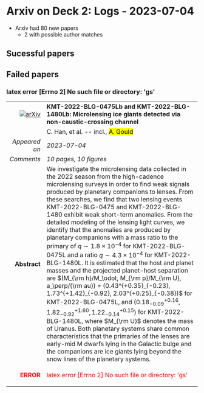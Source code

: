 # Arxiv on Deck 2: Logs - 2023-07-04

* Arxiv had 80 new papers
    * 2 with possible author matches

## Sucessful papers

## Failed papers

### latex error [Errno 2] No such file or directory: 'gs' 


|||
|---:|:---|
| [![arXiv](https://img.shields.io/badge/arXiv-arXiv:2307.00753-b31b1b.svg)](https://arxiv.org/abs/arXiv:2307.00753) | **KMT-2022-BLG-0475Lb and KMT-2022-BLG-1480Lb: Microlensing ice giants  detected via non-caustic-crossing channel**  |
|| C. Han, et al. -- incl., <mark>A. Gould</mark> |
|*Appeared on*| *2023-07-04*|
|*Comments*| *10 pages, 10 figures*|
|**Abstract**| We investigate the microlensing data collected in the 2022 season from the high-cadence microlensing surveys in order to find weak signals produced by planetary companions to lenses. From these searches, we find that two lensing events KMT-2022-BLG-0475 and KMT-2022-BLG-1480 exhibit weak short-term anomalies. From the detailed modeling of the lensing light curves, we identify that the anomalies are produced by planetary companions with a mass ratio to the primary of $q\sim 1.8\times 10^{-4}$ for KMT-2022-BLG-0475L and a ratio $q\sim 4.3\times 10^{-4}$ for KMT-2022-BLG-1480L. It is estimated that the host and planet masses and the projected planet-host separation are $(M_{\rm h}/M_\odot, M_{\rm p}/M_{\rm U}, a_\perp/{\rm au}) = (0.43^{+0.35}_{-0.23}, 1.73^{+1.42}_{-0.92}, 2.03^{+0.25}_{-0.38})$ for KMT-2022-BLG-0475L, and $(0.18^{+0.16}_{-0.09}, 1.82^{+1.60}_{-0.92}, 1.22^{+0.15}_{-0.14})$ for KMT-2022-BLG-1480L, where $M_{\rm U}$ denotes the mass of Uranus. Both planetary systems share common characteristics that the primaries of the lenses are early-mid M dwarfs lying in the Galactic bulge and the companions are ice giants lying beyond the snow lines of the planetary systems. |
|<p style="color:red"> **ERROR** </p>| <p style="color:red">latex error [Errno 2] No such file or directory: 'gs'</p> |

